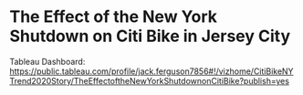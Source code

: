 # The Effect of the New York Shutdown on Citi Bike in Jersey City

Tableau Dashboard: https://public.tableau.com/profile/jack.ferguson7856#!/vizhome/CitiBikeNYTrend2020Story/TheEffectoftheNewYorkShutdownonCitiBike?publish=yes 